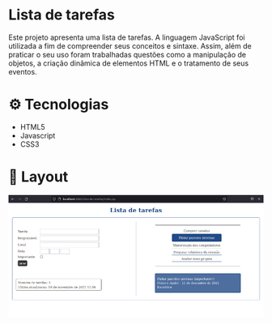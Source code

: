 # Lista de tarefas

Este projeto apresenta uma lista de tarefas. A linguagem JavaScript foi utilizada a fim de compreender seus conceitos e sintaxe. Assim, além de praticar o seu uso foram trabalhadas questões como a manipulação de objetos, a criação dinâmica de elementos HTML e o tratamento de seus eventos.

# ⚙️ Tecnologias

- HTML5
- Javascript
- CSS3


# 🎨 Layout

![layout](WebContent/layout.png)